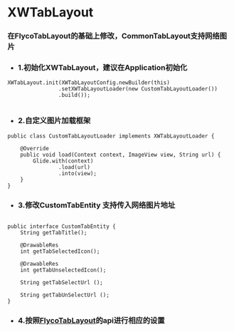 # XWTabLayout

### 在FlycoTabLayout的基础上修改，CommonTabLayout支持网络图片



- ### 1.初始化XWTabLayout，建议在Application初始化

```
XWTabLayout.init(XWTabLayoutConfig.newBuilder(this)
                .setXWTabLayoutLoader(new CustomTabLayoutLoader())
                .build());
                
````

- ### 2.自定义图片加载框架

```
public class CustomTabLayoutLoader implements XWTabLayoutLoader {

    @Override
    public void load(Context context, ImageView view, String url) {
        Glide.with(context)
                .load(url)
                .into(view);
    }
}
```

- ### 3.修改CustomTabEntity 支持传入网络图片地址

```

public interface CustomTabEntity {
    String getTabTitle();

    @DrawableRes
    int getTabSelectedIcon();

    @DrawableRes
    int getTabUnselectedIcon();

    String getTabSelectUrl ();

    String getTabUnSelectUrl ();
}

```
- ### 4.按照[FlycoTabLayout](https://github.com/H07000223/FlycoTabLayout)的api进行相应的设置

